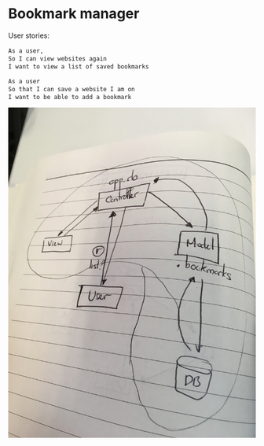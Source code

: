 # Bookmark manager

User stories:
```
As a user,
So I can view websites again
I want to view a list of saved bookmarks
```
```
As a user
So that I can save a website I am on
I want to be able to add a bookmark
```
![domain_model](./images/model_1.jpeg)

